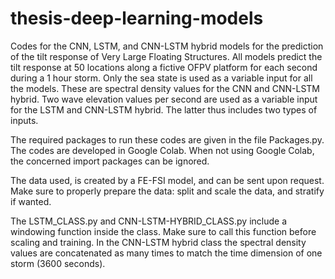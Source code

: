 # thesis-deep-learning-models
Codes for the CNN, LSTM, and CNN-LSTM hybrid models for the prediction of the tilt response of Very Large Floating Structures. All models predict the tilt response at 50 locations along a fictive OFPV platform for each second during a 1 hour storm. Only the sea state is used as a variable input for all the models. These are spectral density values for the CNN and CNN-LSTM hybrid. Two wave elevation values per second are used as a variable input for the LSTM and CNN-LSTM hybrid. The latter thus includes two types of inputs.

The required packages to run these codes are given in the file Packages.py. The codes are developed in Google Colab. When not using Google Colab, the concerned import packages can be ignored.

The data used, is created by a FE-FSI model, and can be sent upon request. Make sure to properly prepare the data: split and scale the data, and stratify if wanted.

The LSTM_CLASS.py and CNN-LSTM-HYBRID_CLASS.py include a windowing function inside the class. Make sure to call this function before scaling and training. In the CNN-LSTM hybrid class the spectral density values are concatenated as many times to match the time dimension of one storm (3600 seconds).
